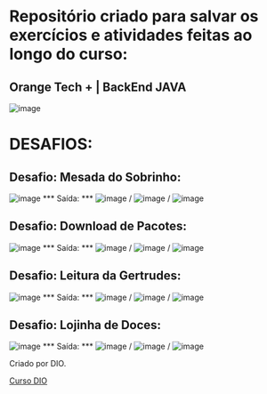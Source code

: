 # Repositório criado para salvar os exercícios e atividades feitas ao longo do curso:

## Orange Tech + | BackEnd JAVA


![image](https://user-images.githubusercontent.com/92825608/229826962-907aa9f6-488d-4619-a212-825f7d71213d.png)

# DESAFIOS: 
## Desafio: Mesada do Sobrinho:

![image](https://user-images.githubusercontent.com/92825608/229828579-a5aae933-b54b-433b-a5eb-daaaa3ef0ec6.png)  *** Saída: *** ![image](https://user-images.githubusercontent.com/92825608/229828842-fc19e97c-f201-4e3c-bd93-cfe9b0588cdf.png) / ![image](https://user-images.githubusercontent.com/92825608/229828988-9b3c3693-8c49-4b46-a103-9decdab7f05b.png) / ![image](https://user-images.githubusercontent.com/92825608/229829177-5ee9e19d-f3eb-4bc3-a16f-20dd2abfe563.png)

## Desafio: Download de Pacotes:

![image](https://user-images.githubusercontent.com/92825608/229837352-5e72046f-a072-4530-bf63-61d884840038.png)  *** Saída: *** ![image](https://user-images.githubusercontent.com/92825608/229837499-29cef315-ef8d-4ac3-b650-1ef61d34d61b.png) / ![image](https://user-images.githubusercontent.com/92825608/229837628-18ed0b16-acb3-4eca-b1ad-417954b09547.png) / ![image](https://user-images.githubusercontent.com/92825608/229837935-550c48c1-9ac8-4556-a68a-edef05231515.png)

## Desafio: Leitura da Gertrudes:

![image](https://user-images.githubusercontent.com/92825608/229896486-815e24e2-f422-4852-9845-87768cabb971.png) *** Saída: *** ![image](https://user-images.githubusercontent.com/92825608/229896574-ae33da88-13c6-45d8-a087-1536c993e8a6.png) / ![image](https://user-images.githubusercontent.com/92825608/229896707-bb0c2521-8f11-474b-8f1f-a2f65ae8e993.png) / ![image](https://user-images.githubusercontent.com/92825608/229896770-720e8347-21eb-4661-9c01-09433495a47c.png)

## Desafio: Lojinha de Doces:
![image](https://user-images.githubusercontent.com/92825608/229898400-8f189faa-3010-4a12-ad1e-182ff53bee48.png) *** Saída: *** ![image](https://user-images.githubusercontent.com/92825608/229898297-04589ac3-5ebf-4fcb-8169-071905dca546.png) / ![image](https://user-images.githubusercontent.com/92825608/229898532-4c44a526-3ac3-442b-a8a0-8b0c1c54b709.png) / ![image](https://user-images.githubusercontent.com/92825608/229898603-c21e4aaf-47e5-4696-b249-d92508e49cee.png)











Criado por DIO.

[Curso DIO](https://web.dio.me/track/orange-tech-backend)

